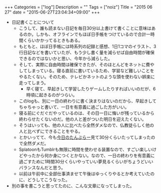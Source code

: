 +++
Categories = ["log"]
Description = ""
Tags = ["noiz"]
Title = "2015 06 27"
date = "2015-06-27T23:04:34+09:00"
+++

* 日記書くことについて
	* こうして、誰も読まない日記を毎日30分以上書けて書くことに意味はあるのか。しかも、オフラインでもほぼ日手帳をつけているので合計一時間くらいかかってるときもある。
	* もともと、ほぼ日手帳には時系列の記録と感想、1日1コマのイラスト、3行日記などを書いていたが、もう少し書く量を減らせば自由時間が確保できるのではないかと思い、今年から減らした。
	* そして、実際に自由時間は確保できたが、そのほとんどをネットに費やしてしまっている。寝る直前に書いているため、学習など難しいことをやるたくない。そのため、テレビかネットのような頭を使わない娯楽に走ってしまう。
		* 早く寝て、早起きして学習したりゲームしたりすればいいのだが、6時頃に起きるのがつらい。
	* このlogも、別に一日の終わりに書く決まりはないのだから、早起きしてちゃちゃっと書いて、一日を有意義に過ごした方がいい。
	* 寝る前にぐだぐだやっているのは、その日一日に悔いが残っているから終わらせたくないのだ。他の人と差がついた明日を迎えたくない。
	* そうはいっても、他の人に比べたら全然ダメなので、仏教徒らしく他の人と比べずにできることをやる。
	* とかいってて、今も[今日のたんぶらー](http://kyo-no.tumblr.com/)見て30分くらいたってしまったので全然ダメだ。
	* SplatoonもTumblrも無限に時間を使わせる装置なので、すごい楽しいけどやったから何か身につくとかない。なので、一日の終わりを有意義に過ごすために1時間30分くらいやっていい夢見るくらいがちょうどいいバランスなんだと思う。
	* 以前は午前中に全部仕事済ませて午後はゆっくりやるとか考えていたのに、どうしてこうなった。
* 別の事を書こうと思ってたのに、こんな文章になってしまった。